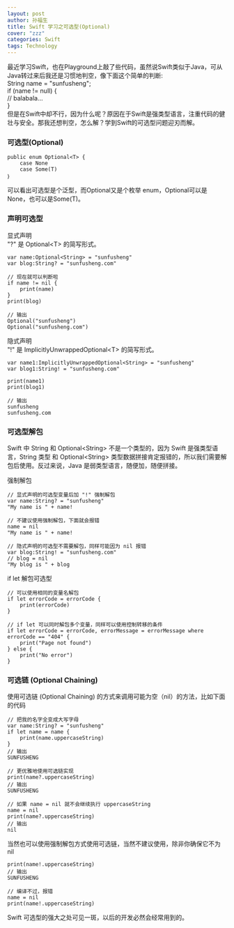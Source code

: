 ```yaml
---
layout: post
author: 孙福生
title: Swift 学习之可选型(Optional)
cover: "zzz"
categories: Swift
tags: Technology
---
```


最近学习Swift，也在Playground上敲了些代码，虽然说Swift类似于Java，可从Java转过来后我还是习惯地判空，像下面这个简单的判断:  
    String name = "sunfusheng";  
    if (name != null) {  
        // balabala...  
    }  
但是在Swift中却不行，因为什么呢？原因在于Swift是强类型语言，注重代码的健壮与安全。那我还想判空，怎么解？学到Swift的可选型问题迎刃而解。

### 可选型(Optional)

    public enum Optional<T> {
        case None
        case Some(T)
    ｝

可以看出可选型是个泛型，而Optional又是个枚举 enum，Optional可以是 None，也可以是Some(T)。

### 声明可选型

显式声明  
"?" 是 Optional\<T> 的简写形式。

    var name:Optional<String> = "sunfusheng"
    var blog:String? = "sunfusheng.com"

    // 现在就可以判断啦
    if name != nil {
        print(name)
    }
    print(blog)

    // 输出
    Optional("sunfusheng")
    Optional("sunfusheng.com")

隐式声明  
"!" 是 ImplicitlyUnwrappedOptional\<T> 的简写形式。

    var name1:ImplicitlyUnwrappedOptional<String> = "sunfusheng"
    var blog1:String! = "sunfusheng.com"

    print(name1)
    print(blog1)

    // 输出
    sunfusheng
    sunfusheng.com

### 可选型解包

Swift 中 String 和 Optional\<String> 不是一个类型的，因为 Swift 是强类型语言，String 类型 和 Optional\<String> 类型数据拼接肯定报错的，所以我们需要解包后使用。反过来说，Java 是弱类型语言，随便加，随便拼接。

强制解包

    // 显式声明的可选型变量后加 "!" 强制解包
    var name:String? = "sunfusheng"
    "My name is " + name!

    // 不建议使用强制解包，下面就会报错
    name = nil
    "My name is " + name!

    // 隐式声明的可选型不需要解包，同样可能因为 nil 报错
    var blog:String! = "sunfusheng.com"
    // blog = nil
    "My blog is " + blog

if let 解包可选型

    // 可以使用相同的变量名解包
    if let errorCode = errorCode {
        print(errorCode)
    }

    // if let 可以同时解包多个变量，同样可以使用控制转移的条件
    if let errorCode = errorCode, errorMessage = errorMessage where errorCode == "404" {
        print("Page not found")
    } else {
        print("No error")
    }

### 可选链 (Optional Chaining)  
使用可选链 (Optional Chaining) 的方式来调用可能为空（nil）的方法，比如下面的代码

    // 把我的名字全变成大写字母
    var name:String? = "sunfusheng"
    if let name = name {
        print(name.uppercaseString)
    }
    // 输出
    SUNFUSHENG

    // 更优雅地使用可选链实现
    print(name?.uppercaseString)
    // 输出
    SUNFUSHENG

    // 如果 name = nil 就不会继续执行 uppercaseString
    name = nil
    print(name?.uppercaseString)
    // 输出
    nil

当然也可以使用强制解包方式使用可选链，当然不建议使用，除非你确保它不为 nil

    print(name!.uppercaseString)
    // 输出
    SUNFUSHENG

    // 编译不过，报错
    name = nil
    print(name!.uppercaseString)

Swift 可选型的强大之处可见一斑，以后的开发必然会经常用到的。















